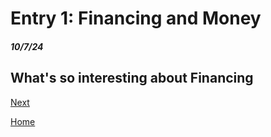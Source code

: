 # Entry 1: Financing and Money
##### 10/7/24

## What's so interesting about Financing


[Next](entry02.md)

[Home](../README.md)
